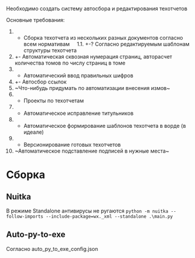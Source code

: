 Необходимо создать систему автосбора и редактирования техотчетов

Основные требования:
1. + Сборка техотчета из нескольких разных документов согласно всем нормативам
    1.1. +-? Согласно редактируемым шаблонам структуры техотчета
2. +- Автоматическая сквозная нумерация страниц, авторасчет количества томов по числу страниц в томе
3. + Автоматический ввод правильных шифров
4. +- Автосбор ссылок
5. ~Что-нибудь придумать по автоматизации внесения измов~
6. + Проекты по техотчетам
7. - Автоматическое исправление титульников
8. - Автоматическое формирование шаблонов техотчета в ворде (в идеале)
9. + Версионирование готовых техотчетов
10. ~Автоматическое подставление подписей в нужные места~

# Сборка
## Nuitka
В режиме Standalone антивирусы не ругаются
`python -m nuitka --follow-imports --include-package=wx._xml --standalone .\main.py`

## Auto-py-to-exe
Согласно auto_py_to_exe_config.json